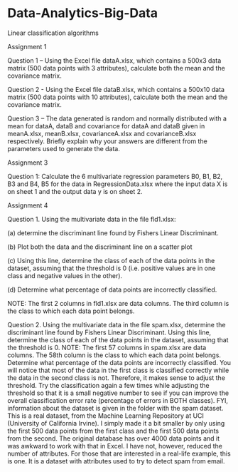 # Data-Analytics-Big-Data
Linear classification algorithms

Assignment 1

Question 1 – Using the Excel file dataA.xlsx, which contains a 500x3 data matrix (500 data points with 3 attributes), calculate both the mean and the covariance matrix.

Question 2 - Using the Excel file dataB.xlsx, which contains a 500x10 data matrix (500 data points with 10 attributes), calculate both the mean and the covariance matrix.

Question 3 – The data generated is random and normally distributed with a mean for dataA, dataB and covariance for dataA and dataB given in meanA.xlsx, meanB.xlsx, covarianceA.xlsx and covarianceB.xlsx respectively. Briefly explain why your answers are different from the parameters used to generate the data.

Assignment 3

Question 1:
Calculate the 6 multivariate regression parameters B0, B1, B2, B3 and B4, B5 for the data in RegressionData.xlsx where the input data X is on sheet 1 and the output data y is on sheet 2.

Assignment 4

Question 1. 
Using the multivariate data in the file fld1.xlsx:

(a)	determine the discriminant line found by Fishers Linear Discriminant.

(b)	Plot both the data and the discriminant line on a scatter plot 

(c)	Using this line, determine the class of each of the data points in the dataset, assuming that the threshold is 0 (i.e. positive values are in one class and negative values in the other).  

(d)	Determine what percentage of data points are incorrectly classified. 

NOTE: The first 2 columns in fld1.xlsx are data columns. The third column is the class to which each data point belongs.

Question 2.
Using the multivariate data in the file spam.xlsx, determine the discriminant line found by Fishers Linear Discriminant. Using this line, determine the class of each of the data points in the dataset, assuming that the threshold is 0. 
NOTE: The first 57 columns in spam.xlsx are data columns. The 58th column is the class to which each data point belongs.
Determine what percentage of the data points are incorrectly classified. You will notice that most of the data in the first class is classified correctly while the data in the second class is not. Therefore, it makes sense to adjust the threshold. Try the classification again a few times while adjusting the threshold so that it is a small negative number to see if you can improve the overall classification error rate (percentage of errors in BOTH classes). 
FYI, information about the dataset is given in the folder with the spam dataset. This is a real dataset, from the Machine Learning Repository at UCI (University of California Irvine). I simply made it a bit smaller by only using the first 500 data points from the first class and the first 500 data points from the second. The original database has over 4000 data points and it was awkward to work with that in Excel. I have not, however, reduced the number of attributes. For those that are interested in a real-life example, this is one. It is a dataset with attributes used to try to detect spam from email. 
